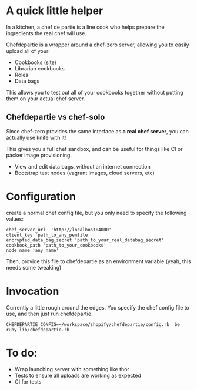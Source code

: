# A quick little helper

In a kitchen, a chef de partie is a line cook who helps prepare the ingredients the real chef will use.

Chefdepartie is a wrapper around a chef-zero server, allowing you to easily upload all of your:

* Cookbooks (site)
* Librarian cookbooks
* Roles
* Data bags

This allows you to test out all of your cookbooks together without putting them on your actual chef server.

## Chefdepartie vs chef-solo

Since chef-zero provides the same interface as **a real chef server**, you can actually use knife with it!

This gives you a full chef sandbox, and can be useful for things like CI or packer image provisioning.

* View and edit data bags, without an internet connection
* Bootstrap test nodes (vagrant images, cloud servers, etc)

# Configuration

create a normal chef config file, but you only need to specify the following values:

```
chef_server_url  'http://localhost:4000'
client_key 'path_to_any_pemfile'
encrypted_data_bag_secret 'path_to_your_real_databag_secret'
cookbook_path 'path_to_your_cookbooks'
node_name 'any_name'
```

Then, provide this file to chefdepartie as an environment variable (yeah, this needs some tweaking)


# Invocation

Currently a little rough around the edges. You specify the chef config file to use, and then just run chefdepartie.

```
CHEFDEPARTIE_CONFIG=~/workspace/shopify/chefdepartie/config.rb  be ruby lib/chefdepartie.rb
```

# To do:

* Wrap launching server with something like thor
* Tests to ensure all uploads are working as expected
* CI for tests
